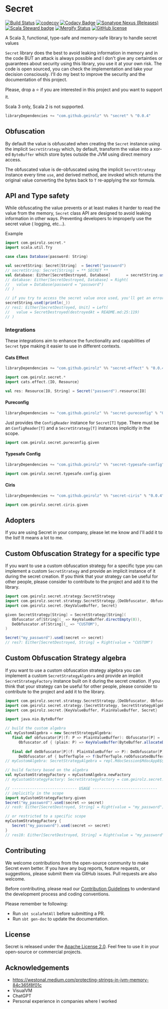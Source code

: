 # Secret

[![Build Status](https://github.com/geirolz/secret/actions/workflows/cicd.yml/badge.svg)](https://github.com/geirolz/secret/actions)
[![codecov](https://img.shields.io/codecov/c/github/geirolz/secret)](https://codecov.io/gh/geirolz/secret)
[![Codacy Badge](https://api.codacy.com/project/badge/Grade/db3274b55e0c4031803afb45f58d4413)](https://www.codacy.com/manual/david.geirola/secret?utm_source=github.com&amp;utm_medium=referral&amp;utm_content=geirolz/secret&amp;utm_campaign=Badge_Grade)
[![Sonatype Nexus (Releases)](https://img.shields.io/nexus/r/com.github.geirolz/secret_3?server=https%3A%2F%2Foss.sonatype.org)](https://mvnrepository.com/artifact/com.github.geirolz/secret)
[![Scala Steward badge](https://img.shields.io/badge/Scala_Steward-helping-blue.svg?style=flat&logo=data:image/png;base64,iVBORw0KGgoAAAANSUhEUgAAAA4AAAAQCAMAAAARSr4IAAAAVFBMVEUAAACHjojlOy5NWlrKzcYRKjGFjIbp293YycuLa3pYY2LSqql4f3pCUFTgSjNodYRmcXUsPD/NTTbjRS+2jomhgnzNc223cGvZS0HaSD0XLjbaSjElhIr+AAAAAXRSTlMAQObYZgAAAHlJREFUCNdNyosOwyAIhWHAQS1Vt7a77/3fcxxdmv0xwmckutAR1nkm4ggbyEcg/wWmlGLDAA3oL50xi6fk5ffZ3E2E3QfZDCcCN2YtbEWZt+Drc6u6rlqv7Uk0LdKqqr5rk2UCRXOk0vmQKGfc94nOJyQjouF9H/wCc9gECEYfONoAAAAASUVORK5CYII=)](https://scala-steward.org)
[![Mergify Status](https://img.shields.io/endpoint.svg?url=https://api.mergify.com/v1/badges/geirolz/secret&style=flat)](https://mergify.io)
[![GitHub license](https://img.shields.io/github/license/geirolz/secret)](https://github.com/geirolz/secret/blob/main/LICENSE)

A Scala 3, functional, type-safe and memory-safe library to handle secret values 

`Secret` library does the best to avoid leaking information in memory and in the code BUT an attack is always possible and I don't give any certainties or
guarantees about security using this library, you use it at your own risk. The code is open sourced, you can check the implementation and take your
decision consciously. I'll do my best to improve the security and the documentation of this project.

Please, drop a ⭐️ if you are interested in this project and you want to support it.

Scala 3 only, Scala 2 is not supported.
```sbt
libraryDependencies += "com.github.geirolz" %% "secret" % "0.0.4"
```

## Obfuscation

By default the value is obfuscated when creating the `Secret` instance using the implicit `SecretStrategy` which, by default, transform the value into a xor-ed
`ByteBuffer` which store bytes outside the JVM using direct memory access.

The obfuscated value is de-obfuscated using the implicit `SecretStrategy` instance every time `use`, and derived method, are invoked which returns the original
value converting the bytes back to `T` re-applying the xor formula.

## API and Type safety

While obfuscating the value prevents or at least makes it harder to read the value from the memory, `Secret` class API are designed to avoid leaking
information in other ways. Preventing developers to improperly use the secret value ( logging, etc...).

Example
```scala
import com.geirolz.secret.*
import scala.util.Try

case class Database(password: String)

val secretString: Secret[String]  = Secret("password")
// secretString: Secret[String] = ** SECRET **
val database: Either[SecretDestroyed, Database]       = secretString.useAndDestroyE(password => Database(password))
// database: Either[SecretDestroyed, Database] = Right(
//   value = Database(password = "password")
// )

// if you try to access the secret value once used, you'll get an error
secretString.useE(println(_))
// res1: Either[SecretDestroyed, Unit] = Left(
//   value = SecretDestroyed(destroyedAt = README.md:25:119)
// )
```

### Integrations

These integrations aim to enhance the functionality and capabilities of `Secret` type making it easier to use in different contexts.

#### Cats Effect
```sbt
libraryDependencies += "com.github.geirolz" %% "secret-effect" % "0.0.4"
```

```scala
import com.geirolz.secret.*
import cats.effect.{IO, Resource}

val res: Resource[IO, String] = Secret("password").resource[IO]
```

#### Pureconfig
```sbt
libraryDependencies += "com.github.geirolz" %% "secret-pureconfig" % "0.0.4"
```

Just provides the `ConfigReader` instance for `Secret[T]` type.
There must be an `ConfigReader[T]` and a `SecretStrategy[T]` instances implicitly in the scope.
```scala
import com.geirolz.secret.pureconfig.given
```
#### Typesafe Config
```sbt
libraryDependencies += "com.github.geirolz" %% "secret-typesafe-config" % "0.0.4"
```
```scala
import com.geirolz.secret.typesafe.config.given
```

#### Ciris
```sbt
libraryDependencies += "com.github.geirolz" %% "secret-ciris" % "0.0.4"
```
```scala
import com.geirolz.secret.ciris.given
```

## Adopters

If you are using Secret in your company, please let me know and I'll add it to the list! It means a lot to me.

## Custom Obfuscation Strategy for a specific type

If you want to use a custom obfuscation strategy for a specific type you can implement a custom `SecretStrategy` and provide an implicit instance of it during the secret creation.
If you think that your strategy can be useful for other people, please consider to contribute to the project and add it to the library.

```scala
import com.geirolz.secret.strategy.SecretStrategy
import com.geirolz.secret.strategy.SecretStrategy.{DeObfuscator, Obfuscator}
import com.geirolz.secret.{KeyValueBuffer, Secret}

given SecretStrategy[String] = SecretStrategy[String](
   Obfuscator.of[String](_ => KeyValueBuffer.directEmpty(0)),
   DeObfuscator.of[String](_ => "CUSTOM"),
)

Secret("my_password").useE(secret => secret)
// res7: Either[SecretDestroyed, String] = Right(value = "CUSTOM")
```

## Custom Obfuscation Strategy algebra

If you want to use a custom obfuscation strategy algebra you can implement a custom `SecretStrategyAlgebra` and provide an implicit `SecretStrategyFactory` instance built on it during the secret creation.
If you think that your strategy can be useful for other people, please consider to contribute to the project and add it to the library.

```scala
import com.geirolz.secret.strategy.SecretStrategy.{DeObfuscator, Obfuscator}
import com.geirolz.secret.strategy.{SecretStrategy, SecretStrategyAlgebra}
import com.geirolz.secret.{KeyValueBuffer, PlainValueBuffer, Secret}

import java.nio.ByteBuffer

// build the custom algebra
val myCustomAlgebra = new SecretStrategyAlgebra:
   final def obfuscator[P](f: P => PlainValueBuffer): Obfuscator[P] =
      Obfuscator.of { (plain: P) => KeyValueBuffer(ByteBuffer.allocateDirect(0), f(plain)) }
   
   final def deObfuscator[P](f: PlainValueBuffer => P): DeObfuscator[P] =
      DeObfuscator.of { bufferTuple => f(bufferTuple.roObfuscatedBuffer) }
// myCustomAlgebra: SecretStrategyAlgebra = repl.MdocSession$MdocApp8$$anon$6@d448e97

// build factory based on the algebra
val myCustomStrategyFactory = myCustomAlgebra.newFactory
// myCustomStrategyFactory: SecretStrategyFactory = com.geirolz.secret.strategy.SecretStrategyFactory@2729ee45

// ----------------------------- USAGE -----------------------------
// implicitly in the scope
import myCustomStrategyFactory.given
Secret("my_password").useE(secret => secret)
// res9: Either[SecretDestroyed, String] = Right(value = "my_password")

// or restricted to a specific scope
myCustomStrategyFactory {
   Secret("my_password").useE(secret => secret)
}
// res10: Either[SecretDestroyed, String] = Right(value = "my_password")
```

## Contributing

We welcome contributions from the open-source community to make Secret even better. If you have any bug reports,
feature requests, or suggestions, please submit them via GitHub issues. Pull requests are also welcome.

Before contributing, please read
our [Contribution Guidelines](https://github.com/geirolz/secret/blob/main/CONTRIBUTING.md) to understand the
development process and coding conventions.

Please remember te following:

- Run `sbt scalafmtAll` before submitting a PR.
- Run `sbt gen-doc` to update the documentation.

## License

Secret is released under the [Apache License 2.0](https://github.com/geirolz/secret/blob/main/LICENSE).
Feel free to use it in your open-source or commercial projects.

## Acknowledgements
- https://westonal.medium.com/protecting-strings-in-jvm-memory-84c365f8f01c
- VisualVM
- ChatGPT
- Personal experience in companies where I worked

